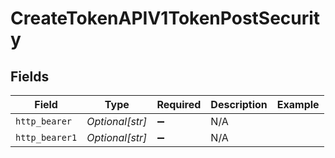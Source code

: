 # CreateTokenAPIV1TokenPostSecurity


## Fields

| Field              | Type               | Required           | Description        | Example            |
| ------------------ | ------------------ | ------------------ | ------------------ | ------------------ |
| `http_bearer`      | *Optional[str]*    | :heavy_minus_sign: | N/A                |                    |
| `http_bearer1`     | *Optional[str]*    | :heavy_minus_sign: | N/A                |                    |